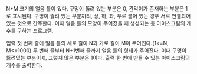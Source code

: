 N*M 크기의 얼음 틀이 있다. 구멍이 뚫려 있는 부분은 0, 칸막이가 존재하는 부분은 1로 표시된다. 구멍이 뚫려 있는 부분끼리, 상, 하, 좌, 우로 붙어 있는 경우 서로 연결되어 있는 것으로 간주한다. 이때 얼음 틀의 모양이 주어졌을 때 생성되는 총 아이스크림의 개수를 구하는 프로그램.

입력
첫 번째 줄에 얼음 틀의 세로 길이 N과 가로 길이 M이 주어진다.(1<=N, M<=1000)
두 번째 줄부터 N+1번째 줄까지 얼음 틀의 형태가 주어진다.
이때 구멍이 뚫려있는 부분이 0, 그렇지 않은 부분은 1이다.
출력
한 번에 만들 수 있는 아이스크림의 개수를 출력한다.
